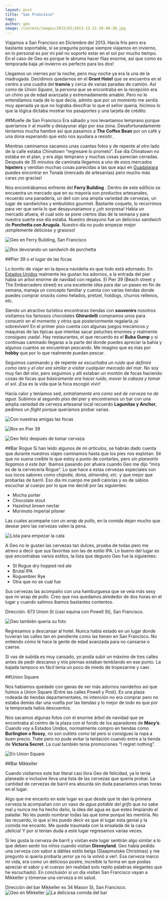 ```yaml
---
layout: post
title: "San Francisco"
tags: 
author: geo
image: /content/images/2015/03/2013-12-21-10-40-30.jpg
---
```

Viajamos a San Francisco en Diciembre del 2013. Hacía frío pero era bastante soportable, si se pregunta porque siempre viajamos en invierno, en lo personal es por mi piel no soporto estar en el sol por mucho tiempo. En el caso de Geo es porque le abruma hacer filas enorme, así que como es temporada baja ¡el invierno es perfecto para los dos! 

Llegamos un viernes por la noche, pero muy noche ya era la una de la madrugada. Decidimos quedarnos en el **Grant Hotel** que se encuentra en el centro a una cuadra del **tranvia** y cerca de varias paradas de camión. Así como de *Union Square*, la persona que se encontraba en la recepción era un chino ya de edad avanzada y extremadamente amable. Pero no le entendíamos nada de lo que decía, admito que por un momento me sentía muy apenada ya que no lograba descifrar lo que el señor queria, hicimos lo que la lógica dictaba mostrar los pasaportes y una tarjeta de crédito. 

##Muelle de San Francisco
Era sábado y nos levantamos temprano porque queríamos ir al muelle y desayunar algo por esa zona. Desafortunadamente teníamos mucha hambre así que pasamos a **The Coffee Bean** por un café y una dona esperando que esto nos ayudara a resistir. 

Mientras caminamos sacamos unas cuantas fotos y de repente al otro lado de la calle estaba *Chinatown* “regresare lo prometo”. Ese día Chinatown no estaba en el plan, y era algo temprano y muchas cosas parecían cerradas. Después de 35 minutos de caminata llegamos a uno de esos mercados **hipsters** y vendían muchas cosas parecidas a las que aquí en [Guadalajara](/tag/guadalajara) puedes encontrar en Tonalá (mercado de artesanías) pero mucho más caras ¡no gracias! 

Nos encontrábamos enfrente del **Ferry Building** . Dentro de este edificio se encuentra un mercado  que en su mayoría son productos artesanales, recuerdo una panadería, un deli con una amplia variedad de cervezas, un lugar de sandwiches y embutidos gourmet. Bastante coqueto, lo recorrimos para ver que sería lo que desayunaríamos y ¿oh sorpresa! Había un mercado afuera, él cual solo se pone ciertos días de la semana y para nuestra suerte ese día estaba. Nuestro desayuno fue un delicioso sandwich de **Porchetta con Arugula**. Nuestro día no pudo empezar mejor ¡simplemente delicioso y grasoso!

![Geo en Ferry Building, San Francisco](/content/images/2015/03/2013-12-21-09-50-10.jpg)

![Rox devorando un sandwich de porchetta](/content/images/2015/03/2013-12-21-10-13-31.jpg)

##Pier 39 o el lugar de las focas

Lo bonito de viajar en la época navideña es que todo está adornado. En [Estados Unidos](/tag/estados-unidos) realmente les gustan los adornos, a la entrada del pier había un arbol enorme de navidad con regalos. El Pier 39 (Beach street y The Embarcadero street) es una excelente idea para dar un paseo en fin de semana, maneja un concepto familiar y cuenta con varias tiendas donde puedes comprar *snacks* como helados, pretzel, hotdogs, churros rellenos, etc. 

Siendo un atractivo turístico encontraras tiendas con **souvenirs** nosotros visitamos los famosos chocolates **Ghirardelli** compramos unos para consumir en el momento y otros que posteriormente regalaría ¡si sobreviven! En el primer piso cuenta con algunas juegos mecánicos y máquinas de las típicas que intentas sacar peluches enormes y realmente consigues ¡nada!. Hay restaurantes, el que recuerdo es el **Buba Gump** y si continuas caminado llegaras a la parte del donde puedes apreciar la bahía y algunos cuantos se encuentran pescando. Me imagino que es más por **hobby** que por lo que realmente puedan pescar. 

Seguimos caminando y de repente *se escuchaba un ruido que definiré como raro  y el olor era similar a visitar cualquier mercado del mar*. No soy muy fan del olor, pero seguimos y allí estaban un montón de focas haciendo cosas de focas *que básicamente era hacer ruido, mover la cabeza y tomar el sol*. ¡Esa es la vida que la foca escogió vivir! 

Hacía calor y teníamos sed, *extrañamente era como sed de cerveza no de agua*. Subimos al segundo piso del pier y encontramos un bar con una amplia variedad de cerveza artesanal local recuerdo **Lagunitas y Anchor**, pedimos un *flight* porque queríamos probar varias.

![Con nuestras amigas las focas](/content/images/2015/03/2013-12-21-11-38-37.jpg)

![Rox en Pier 39](/content/images/2015/03/2013-12-21-11-40-28.jpg)

![Geo feliz después de tomar cervaza](/content/images/2015/03/2013-12-21-11-59-06.jpg)

##Bar Rogue
Si han leído algunos de mi *artículos*, se habrán dado cuenta que durante nuestros viajes caminamos hasta que los pies nos explotan. Sé que no suena creíble lo que estoy a punto de contarles, pero *sin planearlo llegamos a este bar*. Ibamos pasando por afuera cuando Geo me dijo “mira es de la cervecería Rogue”. Lo que hace a estas cervezas especiales son sus locos sabores como *chipotle, dona, almendra, etc.* y que mejor que probarlas de barril. Eso día mi cuerpo me pedí calorías y es de sabios escuchar al cuerpo por lo que me decidí por las siguientes:

* Mocha porter
* Chocolate stout
* Hazelnut brown nectar
* Morimoto imperial pilsner

Las cuales acompañe con un *wrap de pollo*, en la comida dejan mucho que desear pero las cervezas valen la pena.

![Lista para empezar la cata](/content/images/2015/03/2013-12-21-13-02-13.jpg)

A Geo no le gustan las cervezas tan dulces, prueba de todas pero me atrevo a decir que sus favoritas son las de estilo IPA. Lo bueno del lugar es que encontrabas varios estilos, la lista que degusto Geo fue la siguientes:

* St Rogue dry hopped red ale
* Brutal IPA 
* Roguenbier Rye
* Otra que no se cual fue

Sus cervezas las acompaño con una hamburguesa que se veía más sexy que mi wrap de pollo. Creo que nos quedamos alrededor de dos horas en el lugar y cuando salimos íbamos bastantes contentos.

Dirección. 673 Union St (casi equina con Powell St), San Francisco.

![Geo también queria su foto](/content/images/2015/03/2013-12-21-13-03-05-1.jpg)

Regresamos a descansar al hotel. Nunca había estado en un lugar donde tuvieran las calles tan en pendiente como las tienen en San Francisco. No entiendo cómo le hace la gente de edad avanzada para no cansarse o caerse. 

Si vas de subida es muy cansado, yo podía subir un máximo de tres calles antes de pedir descanso y mis piernas estaban temblando en ese punto. La bajada tampoco es fácil tenía un poco de miedo de tropezarme y caer. 

##Union Square

Nos habíamos quedado con ganas de ver más adornos navideños así que fuimos a Union Square (Entre las calles Powell y Post). Es una plaza rodeada de tiendas departamentales, mi intención no era comprar pero no estaba demás dar una vuelta por las tiendas y lo mejor de todo es que por la temporada había descuentos. 

Nos sacamos algunas fotos con el enorme árbol de navidad que se encontraba al centro de la plaza con el fondo de los aparadores de **Macy’s**. Cuando voy a Estados Unidos, normalmente compro en tiendas como **Burlington o Rossy**, no son outlets como tal pero si consigues la ropa a buen precio. Trate pero no pude evitar la tentación cuando entre a la tienda de **Victoria Secret**. La cual también tenía promociones “I regret nothing”.

![En Union Square](/content/images/2015/03/2013-12-23-08-36-18.jpg)

##Bar Mikkeller

Cuando visitamos este bar literal casi llora Geo de felicidad, ya lo tenía planeado e inclusive lleva una lista de las cervezas que quería probar. La cantidad de cervezas de barril era absurda sin duda pasaríamos unas horas en el lugar. 

Algo que me encanto en este lugar es que desde que te dan la primera cerveza la acompañan con un vaso de *agua potable del grifo* que no sabe mal y nunca me ha hecho daño, la idea del agua es que estes limpiando el paladar. No les puedo nombrar todas las que tome porque les mentiría. No las recuerdo, lo que si les puedo decir es que el lugar esta genial y la comida me encanto. Me quede traumada con la ensalada de la casa ¡delicia! Y por si tenían duda a este lugar regresamos varias veces. 

Si les gusta la cerveza de barril y visitan este lugar sentirán algo similar a lo que deben sentir los niños cuando visitan **Disneyland**. Geo había pedido una cerveza con sabor a dátiles estilo belga (Slaapmutske Christmas) y me pregunto si quería probarla ¡error ya no la volvió a ver!. Esa cerveza marco mi vida, era como un delicioso postre, increíble la forma en que podías apreciar el sabor y el cuerpo (en realidad solo repito palabras elegantes que he escuchado). En conclusión si un día visitan San Francisco vayan a Mikkeller y tómense una cerveza a mi salud.

Dirección del bar Mikkeller es 34 Mason St, San Francisco.
![Geo en Mikkeller](/content/images/2015/03/2013-12-22-18-33-14.jpg)
![La deliciosa comida del bar](/content/images/2015/03/2013-12-23-13-17-08.jpg)
